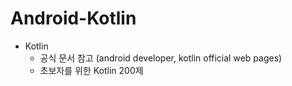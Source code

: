 # Android-Kotlin
- Kotlin
  - 공식 문서 참고 (android developer, kotlin official web pages)
  - 초보자를 위한 Kotlin 200제
